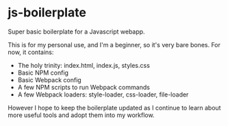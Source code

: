 # js-boilerplate
Super basic boilerplate for a Javascript webapp.

This is for my personal use, and I'm a beginner, so it's very bare bones. For now, it contains:
- The holy trinity: index.html, index.js, styles.css
- Basic NPM config
- Basic Webpack config
- A few NPM scripts to run Webpack commands
- A few Webpack loaders:  style-loader, css-loader, file-loader

However I hope to keep the boilerplate updated as I continue to learn about more useful tools and adopt them into my workflow.
